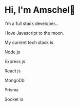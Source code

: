 





# Hi, I'm Amschel👋



I'm a full stack developer...

I love Javascript to the moon. 

My current tech stack is:

Node js

Express js

React js

MongoDb

Prisma

Socket io




 
